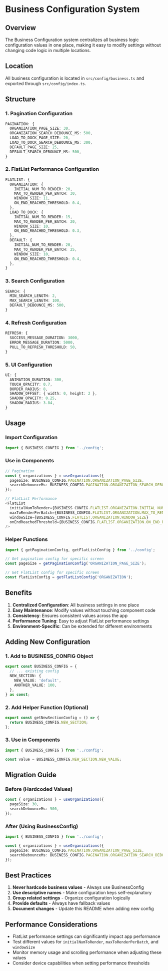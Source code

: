 # Business Configuration System

## Overview

The Business Configuration system centralizes all business logic configuration values in one place, making it easy to modify settings without changing code logic in multiple locations.

## Location

All business configuration is located in `src/config/business.ts` and exported through `src/config/index.ts`.

## Structure

### 1. Pagination Configuration
```typescript
PAGINATION: {
  ORGANIZATION_PAGE_SIZE: 30,
  ORGANIZATION_SEARCH_DEBOUNCE_MS: 500,
  LOAD_TO_DOCK_PAGE_SIZE: 20,
  LOAD_TO_DOCK_SEARCH_DEBOUNCE_MS: 300,
  DEFAULT_PAGE_SIZE: 25,
  DEFAULT_SEARCH_DEBOUNCE_MS: 500,
}
```

### 2. FlatList Performance Configuration
```typescript
FLATLIST: {
  ORGANIZATION: {
    INITIAL_NUM_TO_RENDER: 20,
    MAX_TO_RENDER_PER_BATCH: 30,
    WINDOW_SIZE: 11,
    ON_END_REACHED_THRESHOLD: 0.4,
  },
  LOAD_TO_DOCK: {
    INITIAL_NUM_TO_RENDER: 15,
    MAX_TO_RENDER_PER_BATCH: 20,
    WINDOW_SIZE: 10,
    ON_END_REACHED_THRESHOLD: 0.3,
  },
  DEFAULT: {
    INITIAL_NUM_TO_RENDER: 20,
    MAX_TO_RENDER_PER_BATCH: 25,
    WINDOW_SIZE: 10,
    ON_END_REACHED_THRESHOLD: 0.4,
  },
}
```

### 3. Search Configuration
```typescript
SEARCH: {
  MIN_SEARCH_LENGTH: 2,
  MAX_SEARCH_LENGTH: 100,
  DEFAULT_DEBOUNCE_MS: 500,
}
```

### 4. Refresh Configuration
```typescript
REFRESH: {
  SUCCESS_MESSAGE_DURATION: 3000,
  ERROR_MESSAGE_DURATION: 5000,
  PULL_TO_REFRESH_THRESHOLD: 50,
}
```

### 5. UI Configuration
```typescript
UI: {
  ANIMATION_DURATION: 300,
  TOUCH_OPACITY: 0.7,
  BORDER_RADIUS: 8,
  SHADOW_OFFSET: { width: 0, height: 2 },
  SHADOW_OPACITY: 0.25,
  SHADOW_RADIUS: 3.84,
}
```

## Usage

### Import Configuration
```typescript
import { BUSINESS_CONFIG } from '../config';
```

### Use in Components
```typescript
// Pagination
const { organizations } = useOrganizations({
  pageSize: BUSINESS_CONFIG.PAGINATION.ORGANIZATION_PAGE_SIZE,
  searchDebounceMs: BUSINESS_CONFIG.PAGINATION.ORGANIZATION_SEARCH_DEBOUNCE_MS,
});

// FlatList Performance
<FlatList
  initialNumToRender={BUSINESS_CONFIG.FLATLIST.ORGANIZATION.INITIAL_NUM_TO_RENDER}
  maxToRenderPerBatch={BUSINESS_CONFIG.FLATLIST.ORGANIZATION.MAX_TO_RENDER_PER_BATCH}
  windowSize={BUSINESS_CONFIG.FLATLIST.ORGANIZATION.WINDOW_SIZE}
  onEndReachedThreshold={BUSINESS_CONFIG.FLATLIST.ORGANIZATION.ON_END_REACHED_THRESHOLD}
/>
```

### Helper Functions
```typescript
import { getPaginationConfig, getFlatListConfig } from '../config';

// Get pagination config for specific screen
const pageSize = getPaginationConfig('ORGANIZATION_PAGE_SIZE');

// Get FlatList config for specific screen
const flatListConfig = getFlatListConfig('ORGANIZATION');
```

## Benefits

1. **Centralized Configuration**: All business settings in one place
2. **Easy Maintenance**: Modify values without touching component code
3. **Consistency**: Ensures consistent values across the app
4. **Performance Tuning**: Easy to adjust FlatList performance settings
5. **Environment-Specific**: Can be extended for different environments

## Adding New Configuration

### 1. Add to BUSINESS_CONFIG Object
```typescript
export const BUSINESS_CONFIG = {
  // ... existing config
  NEW_SECTION: {
    NEW_VALUE: 'default',
    ANOTHER_VALUE: 100,
  },
} as const;
```

### 2. Add Helper Function (Optional)
```typescript
export const getNewSectionConfig = () => {
  return BUSINESS_CONFIG.NEW_SECTION;
};
```

### 3. Use in Components
```typescript
import { BUSINESS_CONFIG } from '../config';

const value = BUSINESS_CONFIG.NEW_SECTION.NEW_VALUE;
```

## Migration Guide

### Before (Hardcoded Values)
```typescript
const { organizations } = useOrganizations({
  pageSize: 30,
  searchDebounceMs: 500,
});
```

### After (Using BusinessConfig)
```typescript
import { BUSINESS_CONFIG } from '../config';

const { organizations } = useOrganizations({
  pageSize: BUSINESS_CONFIG.PAGINATION.ORGANIZATION_PAGE_SIZE,
  searchDebounceMs: BUSINESS_CONFIG.PAGINATION.ORGANIZATION_SEARCH_DEBOUNCE_MS,
});
```

## Best Practices

1. **Never hardcode business values** - Always use BusinessConfig
2. **Use descriptive names** - Make configuration keys self-explanatory
3. **Group related settings** - Organize configuration logically
4. **Provide defaults** - Always have fallback values
5. **Document changes** - Update this README when adding new config

## Performance Considerations

- FlatList performance settings can significantly impact app performance
- Test different values for `initialNumToRender`, `maxToRenderPerBatch`, and `windowSize`
- Monitor memory usage and scrolling performance when adjusting these values
- Consider device capabilities when setting performance thresholds

